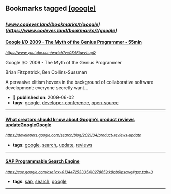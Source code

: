 ## Bookmarks tagged [[google]](https://www.codever.land/search?q=[google])

_<sup><sup>[www.codever.land/bookmarks/t/google](https://www.codever.land/bookmarks/t/google)</sup></sup>_
---
#### [Google I/O 2009 - The Myth of the Genius Programmer - 55min](https://www.youtube.com/watch?v=0SARbwvhupQ)
_<sup>https://www.youtube.com/watch?v=0SARbwvhupQ</sup>_

Google I/O 2009 - The Myth of the Genius Programmer

Brian Fitzpatrick, Ben Collins-Sussman

A pervasive elitism hovers in the background of collaborative software development:  everyone secretly want...
* :calendar: **published on**: 2009-06-02
* **tags**: [google](../tagged/google.md), [developer-conference](../tagged/developer-conference.md), [open-source](../tagged/open-source.md)
---
#### [What creators should know about Google’s product reviews updateGoogleGoogle](https://developers.google.com/search/blog/2021/04/product-reviews-update)
_<sup>https://developers.google.com/search/blog/2021/04/product-reviews-update</sup>_

* **tags**: [google](../tagged/google.md), [search](../tagged/search.md), [update](../tagged/update.md), [reviews](../tagged/reviews.md)
---
#### [SAP Programmable Search Engine](https://cse.google.com/cse?cx=013447253335410278659:k8ob9ipscwg#gsc.tab=0)
_<sup>https://cse.google.com/cse?cx=013447253335410278659:k8ob9ipscwg#gsc.tab=0</sup>_

* **tags**: [sap](../tagged/sap.md), [search](../tagged/search.md), [google](../tagged/google.md)
---
